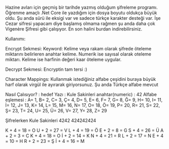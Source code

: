 Hazine avları için geçmiş bir tarihde yazmış olduğum şifreleme programı.  Öğrenme amaçlı .Net Core ile yazdığım için dosya boyutu oldukça büyük oldu.
Şu anda sürü ile eksigi var ve sadece türkçe karakter desteği var. İşe Cezar sifresi yapacam diye başlamış olmama rağmen şu anda daha çok Vigenère Şifresi gibi çalışıyor. En son halini burdan indirebilirsiniz.

Kullanımı:

Encrypt Sekmesi:
Keyword: Kelime veya rakam olarak şifrede öteleme miktarını belirleren anahtar kelime. Numerik ise sayısal olarak oteleme miktarı. Kelime ise harfinin değeri kaar öteleme uygular.

Decrypt Sekmesi:
Encryptin tam tersi :)

Character Mappings:
Kullanmak istediğiniz alfabe çeşidini buraya büyük harf olarak virgül ile ayırarak giriyorsunuz. Şu anda Türkçe alfabe mevcut

Nasıl Çalısıyor? :
hedef Yazı : Kule Sakinleri
anahtar(numeric) : 42
Alfabe eşlemesi : A= 1, B= 2, C= 3, Ç= 4, D= 5, E= 6, F= 7, G= 8, Ğ= 9, H= 10, I= 11, İ= 12, J= 13, K= 14, L= 15, M= 16, N= 17, O= 18, Ö= 19, P= 20, R= 21, S= 22, Ş= 23, T= 24, U= 25, Ü= 26, V= 27, Y= 28, Z= 29

Şifrelerken
Kule Sakinleri
4242 424242424

K + 4 = 18 = O
U + 2 = 27 = V
L + 4 = 19 = Ö
E + 2 = 8 = G
S + 4 = 26 = Ü
A + 2 = 3 = C
K + 4 = 18 = O
İ + 2 = 14 = K
N + 4 = 21 = R
L + 2 = 17 = N
E + 4 = 10 = H
R + 2 = 23 = Ş
İ + 4 = 16 = M
